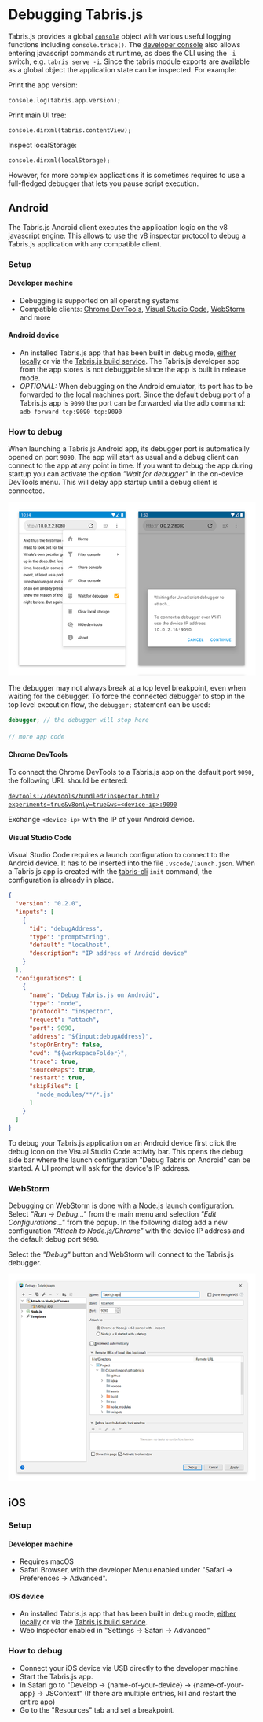---
---
# Debugging Tabris.js

Tabris.js provides a global [`console`](./api/console.md) object with various useful logging functions including `console.trace()`. The [developer console](./developer-app.md#the-developer-console) also allows entering javascript commands at runtime, as does the CLI using the `-i` switch, e.g. `tabris serve -i`. Since the tabris module exports are available as a global object the application state can be inspected. For example:

Print the app version:
```
console.log(tabris.app.version);
```

Print main UI tree:
```
console.dirxml(tabris.contentView);
```

Inspect localStorage:
```
console.dirxml(localStorage);
```

However, for more complex applications it is sometimes requires to use a full-fledged debugger that lets you pause script execution.

## Android

The Tabris.js Android client executes the application logic on the v8 javascript engine. This allows to use the v8 inspector protocol to debug a Tabris.js application with any compatible client.

### Setup

#### Developer machine

* Debugging is supported on all operating systems
* Compatible clients: [Chrome DevTools](https://developers.google.com/web/tools/chrome-devtools/), [Visual Studio Code](https://code.visualstudio.com/), [WebStorm](https://www.jetbrains.com/webstorm/) and more

#### Android device

* An installed Tabris.js app that has been built in debug mode, [either locally](./build.md#local-build) or via the [Tabris.js build service](./build.md#build-service).  The Tabris.js developer app from the app stores is not debuggable since the app is built in release mode.
* _OPTIONAL:_ When debugging on the Android emulator, its port has to be forwarded to the local machines port. Since the default debug port of a Tabris.js app is `9090` the port can be forwarded via the adb command: `adb forward tcp:9090 tcp:9090`

### How to debug

When launching a Tabris.js Android app, its debugger port is automatically opened on port `9090`. The app will start as usual and a debug client can connect to the app at any point in time. If you want to debug the app during startup you can activate the option _"Wait for debugger"_ in the on-device DevTools menu. This will delay app startup until a debug client is connected.

![Debug Android](./img/debug-android.png)

The debugger may not always break at a top level breakpoint, even when waiting for the debugger. To force the connected debugger to stop in the top level execution flow, the `debugger;` statement can be used:

```js
debugger; // the debugger will stop here

// more app code
```

#### Chrome DevTools

To connect the Chrome DevTools to a Tabris.js app on the default port `9090`, the following URL should be entered:

[`devtools://devtools/bundled/inspector.html?experiments=true&v8only=true&ws=<device-ip>:9090`](devtools://devtools/bundled/inspector.html?experiments=true&v8only=true&ws=<device-ip>:9090)

Exchange `<device-ip>` with the IP of your Android device.

#### Visual Studio Code

Visual Studio Code requires a launch configuration to connect to the Android device. It has to be inserted into the file `.vscode/launch.json`. When a Tabris.js app is created with the [tabris-cli](https://github.com/eclipsesource/tabris-js-cli) `init` command, the configuration is already in place.

```json
{
  "version": "0.2.0",
  "inputs": [
    {
      "id": "debugAddress",
      "type": "promptString",
      "default": "localhost",
      "description": "IP address of Android device"
    }
  ],
  "configurations": [
    {
      "name": "Debug Tabris.js on Android",
      "type": "node",
      "protocol": "inspector",
      "request": "attach",
      "port": 9090,
      "address": "${input:debugAddress}",
      "stopOnEntry": false,
      "cwd": "${workspaceFolder}",
      "trace": true,
      "sourceMaps": true,
      "restart": true,
      "skipFiles": [
        "node_modules/**/*.js"
      ]
    }
  ]
}

```

To debug your Tabris.js application on an Android device first click the debug icon on the Visual Studio Code activity bar. This opens the debug side bar where the launch configuration "Debug Tabris on Android" can be started. A UI prompt will ask for the device's IP address.

### WebStorm

Debugging on WebStorm is done with a Node.js launch configuration. Select _"Run -> Debug..."_ from the main menu and selection _"Edit Configurations..."_ from the popup. In the following dialog add a new configuration _"Attach to Node.js/Chrome"_ with the device IP address and the default debug port `9090`.

Select the _"Debug"_ button and WebStorm will connect to the Tabris.js debugger.

![Debug Android](./img/debug-android-webstorm.png)

## iOS

### Setup

#### Developer machine

* Requires macOS
* Safari Browser, with the developer Menu enabled under "Safari -> Preferences -> Advanced".

#### iOS device 

* An installed Tabris.js app that has been built in debug mode, [either locally](./build.md#local-build) or via the [Tabris.js build service](./build.md#build-service).
* Web Inspector enabled in "Settings -> Safari -> Advanced"

### How to debug

* Connect your iOS device via USB directly to the developer machine.
* Start the Tabris.js app.
* In Safari go to "Develop -> \{name-of-your-device} -> \{name-of-your-app} -> JSContext" (If there are multiple entries, kill and restart the entire app)
* Go to the "Resources" tab and set a breakpoint.
